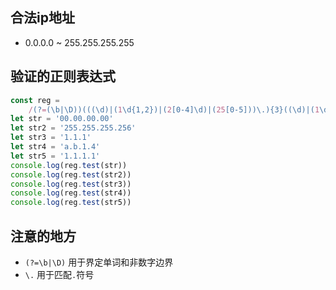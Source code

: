 ## 合法ip地址
* 0.0.0.0 ~ 255.255.255.255
## 验证的正则表达式
```js
const reg =
	/(?=(\b|\D))(((\d)|(1\d{1,2})|(2[0-4]\d)|(25[0-5]))\.){3}((\d)|(1\d{1,2})|(2[0-4]\d{1})|(25[0-5]))(?=(\b|\D))/g
let str = '00.00.00.00'
let str2 = '255.255.255.256'
let str3 = '1.1.1'
let str4 = 'a.b.1.4'
let str5 = '1.1.1.1'
console.log(reg.test(str))
console.log(reg.test(str2))
console.log(reg.test(str3))
console.log(reg.test(str4))
console.log(reg.test(str5))
```
## 注意的地方
* `(?=\b|\D)` 用于界定单词和非数字边界
* `\.` 用于匹配`.`符号